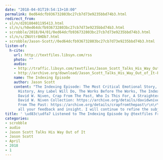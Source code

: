 ```yaml
---
date: "2018-04-01T19:54:13+10:00"
permalink: 0ed64dcfb936732803bc27cb7d73e9235bbd74b3.html
redirect_from:
- sl/n/d20180401195413.html
- sl/n/s/h0ed64dcfb936732803bc27cb7d73e9235bbd74b3.html
- scrobble/2018/04/01/0ed64dcfb936732803bc27cb7d73e9235bbd74b3.html
- sl/n/s/ZNUttr8HDb7.html
- scrobble/Jason-Scott//0ed64dcfb936732803bc27cb7d73e9235bbd74b3.html
listen-of:
  h-cite:
    url: http://textfiles.libsyn.com/rss
    photo: ""
    audio:
    - http://traffic.libsyn.com/textfiles/Jason_Scott_Talks_His_Way_Out_of_It_-_Episode_24.mp3?dest-id=574323
    - http://archive.org/download/Jason_Scott_Talks_His_Way_Out_of_It-Podcast-by-Jason_Scott/The_Indexing_Episode.mp3
    name: The Indexing Episode
    author: Jason Scott
    content: "The Indexing Episode: The Most Critical Emotional Story, Our Digital
      History, Any Label Will Do, The Works Before The Works, The Indexes We Build,
      David W. Niven, Crap From The Past, Who Is This For, A Straighter Spine.\r\n\r\nThe
      David W. Niven Collection: https://archive.org/details/davidwnivenjazz\r\n\r\nCrap
      From The Past: https://archive.org/details/crapfromthepast\r\n\r\nThanks for
      all your feedback and insight. I will continue to refine the subject matter!"
title: ' \ud83c\udfa7 Listened to The Indexing Episode by @textfiles From #JasonScottTalksHisWayOutofIt'
categories:
- scrobble
- audio
- Jason Scott Talks His Way Out of It
- Jason Scott
- April
- 2018
- 1
---
```

